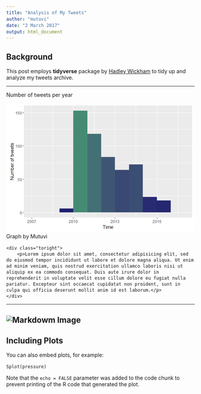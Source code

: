 ```yaml
---
title: "Analysis of My Tweets"
author: "mutuvi"
date: "2 March 2017"
output: html_document
---
```




## Background

This post employs **tidyverse** package by [Hadley Wickham][1] to tidy up and analyze my tweets archive.

---

Number of tweets per year

<div class="side-by-side">
    <div class="toleft">
        <img class="image" src="../assets/images/my_tweets/tweets_per_year.png" alt="Alt Text">
        <figcaption class="caption">Graph by Mutuvi</figcaption>
    </div>

    <div class="toright">
        <p>Lorem ipsum dolor sit amet, consectetur adipisicing elit, sed do eiusmod tempor incididunt ut labore et dolore magna aliqua. Ut enim ad minim veniam, quis nostrud exercitation ullamco laboris nisi ut aliquip ex ea commodo consequat. Duis aute irure dolor in reprehenderit in voluptate velit esse cillum dolore eu fugiat nulla pariatur. Excepteur sint occaecat cupidatat non proident, sunt in culpa qui officia deserunt mollit anim id est laborum.</p>
    </div>
</div>

---
![Markdowm Image][3]
---

## Including Plots

You can also embed plots, for example:

```{r pressure, echo=FALSE}
Splot(pressure)
```

Note that the `echo = FALSE` parameter was added to the code chunk to prevent printing of the R code that generated the plot.

[1]: https://hadley.github.io/
[2]: ../assets/images/datalogo.png
[3]: ../assets/images/tweets_per_day.png